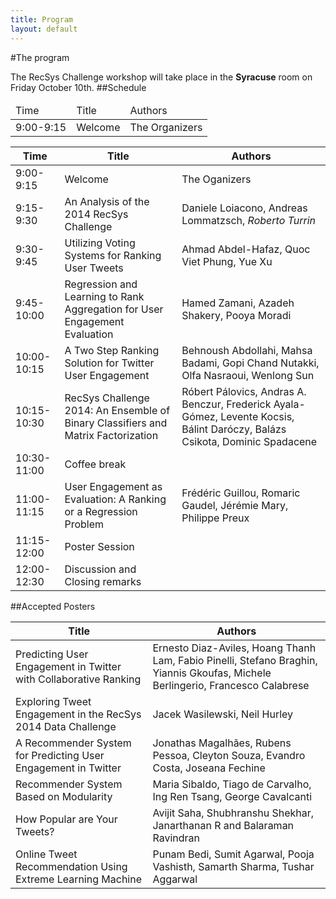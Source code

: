 ```yaml
---
title: Program
layout: default
---
```

#The program

The RecSys Challenge workshop will take place in the __Syracuse__ room on Friday October 10th.
##Schedule

<table class="table table-bordered table-striped">
  <thead>
    <tr>
        <td>Time</td>
        <td>Title</td>
        <td>Authors</td>
    </tr>
  </thead>
  <tbody>
    <tr>
        <td>9:00-9:15</td>
        <td>Welcome</td>
        <td>The Organizers</td>
    </tr>
  </tbody>
</table>

Time | Title | Authors 
--- | --- | ---
9:00-9:15 | Welcome | The Oganizers
9:15-9:30 | An Analysis of the 2014 RecSys Challenge | Daniele Loiacono, Andreas Lommatzsch, _Roberto Turrin_
9:30-9:45 | Utilizing Voting Systems for Ranking User Tweets | Ahmad Abdel-Hafaz, Quoc Viet Phung, Yue Xu
9:45-10:00 | Regression and Learning to Rank Aggregation for User Engagement Evaluation | Hamed Zamani, Azadeh Shakery, Pooya Moradi
10:00-10:15 | A Two Step Ranking Solution for Twitter User Engagement | Behnoush Abdollahi, Mahsa Badami, Gopi Chand Nutakki, Olfa Nasraoui, Wenlong Sun 
10:15-10:30 | RecSys Challenge 2014: An Ensemble of Binary Classifiers and Matrix Factorization | Róbert Pálovics, Andras A. Benczur, Frederick Ayala-Gómez, Levente Kocsis, Bálint Daróczy, Balázs Csikota, Dominic Spadacene
10:30-11:00| Coffee break |
11:00-11:15 | User Engagement as Evaluation: A Ranking or a Regression Problem | Frédéric Guillou, Romaric Gaudel, Jérémie Mary, Philippe Preux
11:15-12:00 | Poster Session  |
12:00-12:30 | Discussion and Closing remarks

##Accepted Posters

Title|Authors
---|---
Predicting User Engagement in Twitter with Collaborative Ranking| Ernesto Diaz-Aviles, Hoang Thanh Lam, Fabio Pinelli, Stefano Braghin, Yiannis Gkoufas, Michele Berlingerio, Francesco Calabrese
Exploring Tweet Engagement in the RecSys 2014 Data Challenge|Jacek Wasilewski, Neil Hurley
A Recommender System for Predicting User Engagement in Twitter|Jonathas Magalhães, Rubens Pessoa, Cleyton Souza, Evandro Costa, Joseana Fechine
Recommender System Based on Modularity| Maria Sibaldo, Tiago de Carvalho, Ing Ren Tsang, George Cavalcanti
How Popular are Your Tweets? | Avijit Saha, Shubhranshu Shekhar, Janarthanan R and Balaraman Ravindran 
Online Tweet Recommendation Using Extreme Learning Machine| Punam Bedi, Sumit Agarwal, Pooja Vashisth, Samarth Sharma, Tushar Aggarwal

